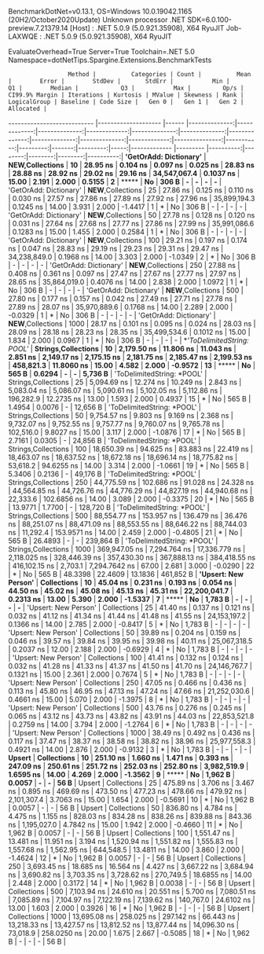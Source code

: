
BenchmarkDotNet=v0.13.1, OS=Windows 10.0.19042.1165 (20H2/October2020Update)
Unknown processor
.NET SDK=6.0.100-preview.7.21379.14
  [Host]     : .NET 5.0.9 (5.0.921.35908), X64 RyuJIT
  Job-LAXWQE : .NET 5.0.9 (5.0.921.35908), X64 RyuJIT

EvaluateOverhead=True  Server=True  Toolchain=.NET 5.0  
Namespace=dotNetTips.Spargine.Extensions.BenchmarkTests  

                     Method |          Categories | Count |          Mean |        Error |        StdDev |       StdErr |           Min |            Q1 |        Median |            Q3 |           Max |         Op/s | CI99.9% Margin | Iterations | Kurtosis | MValue | Skewness | Rank | LogicalGroup | Baseline | Code Size |   Gen 0 |   Gen 1 |   Gen 2 | Allocated |
--------------------------- |-------------------- |------ |--------------:|-------------:|--------------:|-------------:|--------------:|--------------:|--------------:|--------------:|--------------:|-------------:|---------------:|-----------:|---------:|-------:|---------:|-----:|------------- |--------- |----------:|--------:|--------:|--------:|----------:|
     **'GetOrAdd: Dictionary'** | ****NEW**,Collections** |    **10** |      **28.95 ns** |     **0.104 ns** |      **0.097 ns** |     **0.025 ns** |      **28.83 ns** |      **28.88 ns** |      **28.92 ns** |      **29.02 ns** |      **29.16 ns** | **34,547,067.4** |      **0.1037 ns** |      **15.00** |    **2.191** |  **2.000** |   **0.5155** |    **2** |            ***** |       **No** |     **306 B** |       **-** |       **-** |       **-** |         **-** |
     'GetOrAdd: Dictionary' | **NEW**,Collections |    25 |      27.86 ns |     0.125 ns |      0.110 ns |     0.030 ns |      27.57 ns |      27.86 ns |      27.89 ns |      27.92 ns |      27.96 ns | 35,899,194.3 |      0.1245 ns |      14.00 |    3.931 |  2.000 |  -1.4417 |    1 |            * |       No |     306 B |       - |       - |       - |         - |
     'GetOrAdd: Dictionary' | **NEW**,Collections |    50 |      27.78 ns |     0.128 ns |      0.120 ns |     0.031 ns |      27.64 ns |      27.68 ns |      27.77 ns |      27.86 ns |      27.99 ns | 35,991,086.6 |      0.1283 ns |      15.00 |    1.455 |  2.000 |   0.2584 |    1 |            * |       No |     306 B |       - |       - |       - |         - |
     'GetOrAdd: Dictionary' | **NEW**,Collections |   100 |      29.21 ns |     0.197 ns |      0.174 ns |     0.047 ns |      28.83 ns |      29.19 ns |      29.23 ns |      29.31 ns |      29.47 ns | 34,238,849.0 |      0.1968 ns |      14.00 |    3.303 |  2.000 |  -1.0349 |    2 |            * |       No |     306 B |       - |       - |       - |         - |
     'GetOrAdd: Dictionary' | **NEW**,Collections |   250 |      27.88 ns |     0.408 ns |      0.361 ns |     0.097 ns |      27.47 ns |      27.67 ns |      27.77 ns |      27.97 ns |      28.65 ns | 35,864,019.0 |      0.4076 ns |      14.00 |    2.838 |  2.000 |   1.0972 |    1 |            * |       No |     306 B |       - |       - |       - |         - |
     'GetOrAdd: Dictionary' | **NEW**,Collections |   500 |      27.80 ns |     0.177 ns |      0.157 ns |     0.042 ns |      27.49 ns |      27.71 ns |      27.78 ns |      27.89 ns |      28.07 ns | 35,970,889.6 |      0.1768 ns |      14.00 |    2.289 |  2.000 |  -0.0329 |    1 |            * |       No |     306 B |       - |       - |       - |         - |
     'GetOrAdd: Dictionary' | **NEW**,Collections |  1000 |      28.17 ns |     0.101 ns |      0.095 ns |     0.024 ns |      28.03 ns |      28.09 ns |      28.18 ns |      28.23 ns |      28.35 ns | 35,499,534.6 |      0.1012 ns |      15.00 |    1.834 |  2.000 |   0.0967 |    1 |            * |       No |     306 B |       - |       - |       - |         - |
 **'ToDelimitedString: *POOL'** | **Strings,Collections** |    **10** |   **2,179.50 ns** |    **11.806 ns** |     **11.043 ns** |     **2.851 ns** |   **2,149.17 ns** |   **2,175.15 ns** |   **2,181.75 ns** |   **2,185.47 ns** |   **2,199.53 ns** |    **458,821.3** |     **11.8060 ns** |      **15.00** |    **4.582** |  **2.000** |  **-0.9572** |   **13** |            ***** |       **No** |     **565 B** |  **0.6294** |       **-** |       **-** |   **5,736 B** |
 'ToDelimitedString: *POOL' | Strings,Collections |    25 |   5,094.69 ns |    12.274 ns |     10.249 ns |     2.843 ns |   5,083.04 ns |   5,086.07 ns |   5,090.61 ns |   5,102.05 ns |   5,112.86 ns |    196,282.9 |     12.2735 ns |      13.00 |    1.593 |  2.000 |   0.4937 |   15 |            * |       No |     565 B |  1.4954 |  0.0076 |       - |  12,656 B |
 'ToDelimitedString: *POOL' | Strings,Collections |    50 |   9,754.57 ns |     9.803 ns |      9.169 ns |     2.368 ns |   9,732.07 ns |   9,752.55 ns |   9,757.77 ns |   9,760.07 ns |   9,765.78 ns |    102,516.0 |      9.8027 ns |      15.00 |    3.117 |  2.000 |  -1.0876 |   17 |            * |       No |     565 B |  2.7161 |  0.0305 |       - |  24,856 B |
 'ToDelimitedString: *POOL' | Strings,Collections |   100 |  18,650.39 ns |    94.625 ns |     83.883 ns |    22.419 ns |  18,463.07 ns |  18,637.52 ns |  18,672.18 ns |  18,696.14 ns |  18,775.82 ns |     53,618.2 |     94.6255 ns |      14.00 |    3.314 |  2.000 |  -1.0661 |   19 |            * |       No |     565 B |  5.3406 |  0.2136 |       - |  49,176 B |
 'ToDelimitedString: *POOL' | Strings,Collections |   250 |  44,775.59 ns |   102.686 ns |     91.028 ns |    24.328 ns |  44,564.85 ns |  44,726.76 ns |  44,776.29 ns |  44,827.19 ns |  44,940.68 ns |     22,333.6 |    102.6856 ns |      14.00 |    3.089 |  2.000 |  -0.3375 |   20 |            * |       No |     565 B | 13.9771 |  1.7700 |       - | 128,720 B |
 'ToDelimitedString: *POOL' | Strings,Collections |   500 |  88,554.77 ns |   153.957 ns |    136.479 ns |    36.476 ns |  88,251.07 ns |  88,471.09 ns |  88,553.55 ns |  88,646.22 ns |  88,744.03 ns |     11,292.4 |    153.9571 ns |      14.00 |    2.459 |  2.000 |  -0.4805 |   21 |            * |       No |     565 B | 26.4893 |       - |       - | 239,864 B |
 'ToDelimitedString: *POOL' | Strings,Collections |  1000 | 369,947.05 ns | 7,294.764 ns | 17,336.779 ns | 2,118.025 ns | 328,446.39 ns | 357,430.30 ns | 367,888.13 ns | 384,418.55 ns | 416,102.15 ns |      2,703.1 |  7,294.7642 ns |      67.00 |    2.681 |  3.000 |  -0.0290 |   22 |            * |       No |     565 B | 48.3398 | 22.4609 | 13.1836 | 461,852 B |
       **'Upsert: New Person'** |         **Collections** |    **10** |      **45.04 ns** |     **0.231 ns** |      **0.193 ns** |     **0.054 ns** |      **44.50 ns** |      **45.02 ns** |      **45.08 ns** |      **45.13 ns** |      **45.31 ns** | **22,200,041.7** |      **0.2313 ns** |      **13.00** |    **5.390** |  **2.000** |  **-1.5337** |    **7** |            ***** |       **No** |   **1,783 B** |       **-** |       **-** |       **-** |         **-** |
       'Upsert: New Person' |         Collections |    25 |      41.40 ns |     0.137 ns |      0.121 ns |     0.032 ns |      41.12 ns |      41.34 ns |      41.44 ns |      41.48 ns |      41.55 ns | 24,153,197.2 |      0.1366 ns |      14.00 |    2.785 |  2.000 |  -0.8417 |    5 |            * |       No |   1,783 B |       - |       - |       - |         - |
       'Upsert: New Person' |         Collections |    50 |      39.89 ns |     0.204 ns |      0.159 ns |     0.046 ns |      39.57 ns |      39.84 ns |      39.95 ns |      39.98 ns |      40.11 ns | 25,067,318.5 |      0.2037 ns |      12.00 |    2.188 |  2.000 |  -0.6929 |    4 |            * |       No |   1,783 B |       - |       - |       - |         - |
       'Upsert: New Person' |         Collections |   100 |      41.41 ns |     0.132 ns |      0.124 ns |     0.032 ns |      41.28 ns |      41.33 ns |      41.37 ns |      41.50 ns |      41.70 ns | 24,146,767.7 |      0.1321 ns |      15.00 |    2.361 |  2.000 |   0.7674 |    5 |            * |       No |   1,783 B |       - |       - |       - |         - |
       'Upsert: New Person' |         Collections |   250 |      47.05 ns |     0.466 ns |      0.436 ns |     0.113 ns |      45.80 ns |      46.95 ns |      47.13 ns |      47.24 ns |      47.66 ns | 21,252,030.6 |      0.4661 ns |      15.00 |    5.070 |  2.000 |  -1.3975 |    8 |            * |       No |   1,783 B |       - |       - |       - |         - |
       'Upsert: New Person' |         Collections |   500 |      43.76 ns |     0.276 ns |      0.245 ns |     0.065 ns |      43.12 ns |      43.73 ns |      43.82 ns |      43.91 ns |      44.03 ns | 22,853,521.8 |      0.2759 ns |      14.00 |    3.794 |  2.000 |  -1.2764 |    6 |            * |       No |   1,783 B |       - |       - |       - |         - |
       'Upsert: New Person' |         Collections |  1000 |      38.49 ns |     0.492 ns |      0.436 ns |     0.117 ns |      37.47 ns |      38.37 ns |      38.58 ns |      38.82 ns |      38.96 ns | 25,977,558.3 |      0.4921 ns |      14.00 |    2.876 |  2.000 |  -0.9132 |    3 |            * |       No |   1,783 B |       - |       - |       - |         - |
                     **Upsert** |         **Collections** |    **10** |     **251.10 ns** |     **1.660 ns** |      **1.471 ns** |     **0.393 ns** |     **247.09 ns** |     **250.61 ns** |     **251.72 ns** |     **252.03 ns** |     **252.80 ns** |  **3,982,519.9** |      **1.6595 ns** |      **14.00** |    **4.269** |  **2.000** |  **-1.3562** |    **9** |            ***** |       **No** |   **1,962 B** |  **0.0057** |       **-** |       **-** |      **56 B** |
                     Upsert |         Collections |    25 |     475.89 ns |     3.706 ns |      3.467 ns |     0.895 ns |     469.69 ns |     473.50 ns |     477.23 ns |     478.66 ns |     479.92 ns |  2,101,307.4 |      3.7063 ns |      15.00 |    1.654 |  2.000 |  -0.5691 |   10 |            * |       No |   1,962 B |  0.0057 |       - |       - |      56 B |
                     Upsert |         Collections |    50 |     836.80 ns |     4.784 ns |      4.475 ns |     1.155 ns |     828.03 ns |     834.28 ns |     838.26 ns |     839.88 ns |     843.36 ns |  1,195,027.0 |      4.7842 ns |      15.00 |    1.942 |  2.000 |  -0.4660 |   11 |            * |       No |   1,962 B |  0.0057 |       - |       - |      56 B |
                     Upsert |         Collections |   100 |   1,551.47 ns |    13.481 ns |     11.951 ns |     3.194 ns |   1,520.94 ns |   1,551.82 ns |   1,555.83 ns |   1,557.68 ns |   1,562.95 ns |    644,548.5 |     13.4811 ns |      14.00 |    3.860 |  2.000 |  -1.4624 |   12 |            * |       No |   1,962 B |  0.0057 |       - |       - |      56 B |
                     Upsert |         Collections |   250 |   3,693.45 ns |    18.685 ns |     16.564 ns |     4.427 ns |   3,667.22 ns |   3,684.94 ns |   3,690.82 ns |   3,703.35 ns |   3,728.62 ns |    270,749.5 |     18.6855 ns |      14.00 |    2.448 |  2.000 |   0.3172 |   14 |            * |       No |   1,962 B |  0.0038 |       - |       - |      56 B |
                     Upsert |         Collections |   500 |   7,103.94 ns |    24.610 ns |     20.551 ns |     5.700 ns |   7,080.51 ns |   7,085.89 ns |   7,104.97 ns |   7,122.19 ns |   7,139.62 ns |    140,767.0 |     24.6102 ns |      13.00 |    1.603 |  2.000 |   0.3926 |   16 |            * |       No |   1,962 B |       - |       - |       - |      56 B |
                     Upsert |         Collections |  1000 |  13,695.08 ns |   258.025 ns |    297.142 ns |    66.443 ns |  13,218.33 ns |  13,427.57 ns |  13,812.52 ns |  13,877.44 ns |  14,096.30 ns |     73,018.9 |    258.0250 ns |      20.00 |    1.675 |  2.667 |  -0.5085 |   18 |            * |       No |   1,962 B |       - |       - |       - |      56 B |
